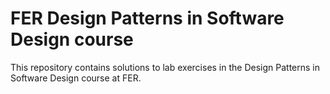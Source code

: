 # FER Design Patterns in Software Design course

This repository contains solutions to lab exercises in the Design Patterns in Software Design course at FER.